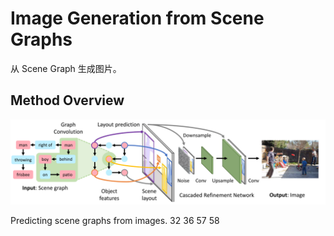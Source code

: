 # Image Generation from Scene Graphs
从 Scene Graph 生成图片。

## Method Overview
![](../imgs/image_generation.png)

Predicting scene graphs from images.
32
36
57
58